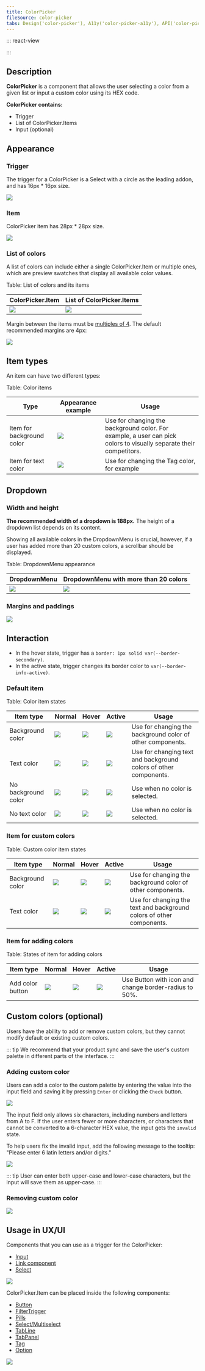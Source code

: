 ```yaml
---
title: ColorPicker
fileSource: color-picker
tabs: Design('color-picker'), A11y('color-picker-a11y'), API('color-picker-api'), Example('color-picker-code'), Changelog('color-picker-changelog')
---
```


::: react-view

<script lang="tsx">
import React from 'react';
import PlaygroundGeneration from '@components/PlaygroundGeneration';
import ColorPicker from '@semcore/ui/color-picker';

const Preview = (preview) => {
  const { bool } = preview('ColorPicker');

  const displayLabel = bool({
    key: 'displayLabel',
    defaultValue: false,
    label: 'Display label',
  });

  return (
    <React.Fragment>
      <ColorPicker displayLabel={displayLabel} />
    </React.Fragment>
  );
};

const App = PlaygroundGeneration(Preview);
</script>

:::

## Description

**ColorPicker** is a component that allows the user selecting a color from a given list or input a custom color using its HEX code.

**ColorPicker contains:**

- Trigger
- List of ColorPicker.Items
- Input (optional)

## Appearance

### Trigger

The trigger for a ColorPicker is a Select with a circle as the leading addon, and has 16px * 16px size.

![](static/trigger-size.png)

### Item

ColorPicker item has 28px * 28px size.

![](static/colorpicker-item-size.png)

### List of colors

A list of colors can include either a single ColorPicker.Item or multiple ones, which are preview swatches that display all available color values.

Table: List of colors and its items

| ColorPicker.Item     | List of ColorPicker.Items                             |
| -------------------- | ----------------------------------------------------- |
| ![](static/colorpicker-item-bg-default.png) | ![](static/colorpicker-inline.png) |

Margin between the items must be [multiples of 4](/layout/box-system/box-system#spacing_system). The default recommended margins are 4px:

![](static/colorpicker-margins.png)

## Item types

An item can have two different types:

Table: Color items

| Type            | Appearance example                                                             | Usage                                                                                                                 |
| --------------- | ------------------------------------------------------------------------------ | --------------------------------------------------------------------------------------------------------------------------- |
| Item for background color | ![](static/colorpicker-item-bg-default.png) | Use for changing the background color. For example, a user can pick colors to visually separate their competitors. |
| Item for text color      | ![](static/colorpicker-item-text-default.png)    | Use for changing the Tag color, for example                                                                                             |

## Dropdown

### Width and height

**The recommended width of a dropdown is 188px.** The height of a dropdown list depends on its content.

Showing all available colors in the DropdownMenu is crucial, however, if a user has added more than 20 custom colors, a scrollbar should be displayed.

Table: DropdownMenu appearance

| DropdownMenu                  | DropdownMenu with more than 20 colors |
| ----------------------------- | ------------------------------------- |
| ![](static/dropdown-menu.png) | ![](static/scroll.png)                |

### Margins and paddings

![](static/colorpicker-margins-paddings.png)

## Interaction

- In the hover state, trigger has a `border: 1px solid var(--border-secondary)`.
- In the active state, trigger changes its border color to `var(--border-info-active)`.

### Default item

Table: Color item states

| Item type | Normal | Hover | Active | Usage |
| ------------------- | ------------------------------- | -------------------------- | ----------------------- | -------------------- |
| Background color | ![](static/colorpicker-item-bg-default.png) | ![](static/colorpicker-item-bg-hover.png) | ![](static/colorpicker-item-bg-active.png)| Use for changing the background color of other components.|
| Text color | ![](static/colorpicker-item-text-default.png) | ![](static/colorpicker-item-text-hover.png) | ![](static/colorpicker-item-text-active.png)| Use for changing text and background colors of other components.|
| No background color | ![](static/colorpicker-item-nocolor-default.png) | ![](static/colorpicker-item-nocolor-hover.png) | ![](static/colorpicker-item-nocolor-active.png)| Use when no color is selected.|
| No text color | ![](static/colorpicker-item-text-nocolor-default.png) | ![](static/colorpicker-item-text-nocolor-hover.png) | ![](static/colorpicker-item-text-nocolor-active.png)| Use when no color is selected.|

### Item for custom colors

Table: Custom color item states

| Item type | Normal | Hover | Active                                              | Usage |
| ------------------- | ------------------------------- | -------------------------- |-----------------------------------------------------| -------------------- |
| Background color | ![](static/colorpicker-item-custom-default.png) | ![](static/colorpicker-item-custom-hover.png) | ![](static/colorpicker-item-custom-active.png)      | Use for changing the background color of other components.|
| Text color | ![](static/colorpicker-item-custom-text-default.png) | ![](static/colorpicker-item-custom-text-hover.png) | ![](static/colorpicker-item-custom-text-active.png) | Use for changing the text and background colors of other components.|

### Item for adding colors

Table: States of item for adding colors

| Item type | Normal | Hover | Active | Usage |
| ------------------- | ------------------------------- | -------------------------- | ----------------------- | -------------------- |
| Add color button | ![](static/btn-add-default.png) | ![](static/btn-add-hover.png) | ![](static/btn-add-active.png)| Use Button with icon and change border-radius to 50%.|

## Custom colors (optional)

Users have the ability to add or remove custom colors, but they cannot modify default or existing custom colors.

::: tip
We recommend that your product sync and save the user's custom palette in different parts of the interface.
:::

### Adding custom color

Users can add a color to the custom palette by entering the value into the input field and saving it by pressing `Enter` or clicking the `Check` button.

![](static/add-custom-color.png)

The input field only allows six characters, including numbers and letters from A to F. If the user enters fewer or more characters, or characters that cannot be converted to a 6-character HEX value, the input gets the `invalid` state.

To help users fix the invalid input, add the following message to the tooltip: "Please enter 6 latin letters and/or digits."

![](static/validation.png)

::: tip
User can enter both upper-case and lower-case characters, but the input will save them as upper-case.
:::

### Removing custom color

![](static/remove-custom-color.png)

## Usage in UX/UI

Components that you can use as a trigger for the ColorPicker:

- [Input](/components/input/input)
- [Link component](/components/link/link)
- [Select](/components/select/select)

![](static/color-picker-triggers.png)

ColorPicker.Item can be placed inside the following components:

- [Button](/components/button/button)
- [FilterTrigger](/components/filter-trigger/filter-trigger)
- [Pills](/components/pills/pills)
- [Select/Multiselect](/components/select/select)
- [TabLine](/components/tab-line/tab-line)
- [TabPanel](/components/tab-panel/tab-panel)
- [Tag](/components/tag/tag)
- [Option](/components/dropdown-menu/dropdown-menu#a66af9)

![](static/color-picker-places.png)

